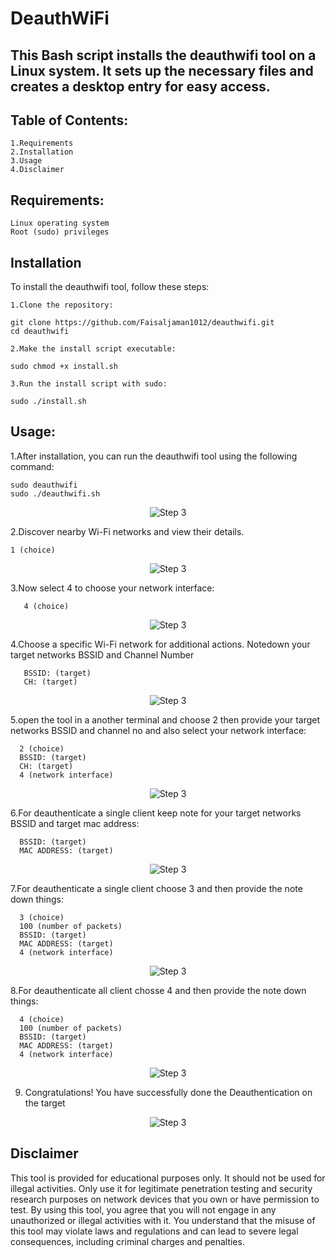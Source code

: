 # DeauthWiFi

## This Bash script installs the deauthwifi tool on a Linux system. It sets up the necessary files and creates a desktop entry for easy access.

## Table of Contents:
    1.Requirements
    2.Installation
    3.Usage
    4.Disclaimer

## Requirements:
    Linux operating system
    Root (sudo) privileges
    
## Installation
To install the deauthwifi tool, follow these steps:

    1.Clone the repository:
    
    git clone https://github.com/Faisaljaman1012/deauthwifi.git
    cd deauthwifi

    2.Make the install script executable:

    sudo chmod +x install.sh

    3.Run the install script with sudo:

    sudo ./install.sh

## Usage:
1.After installation, you can run the deauthwifi tool using the following command:
               
    sudo deauthwifi
    sudo ./deauthwifi.sh

<div style="text-align:center">
    <img src="https://github.com/FaisalJaman1012/Deauthwifi/assets/91938237/2757c333-fe9b-4e9d-acbc-795e0ff46f09" alt="Step 3">
  </div>

2.Discover nearby Wi-Fi networks and view their details.

    1 (choice)
<div style="text-align:center">
    <img src="https://github.com/FaisalJaman1012/deauthwifi/assets/91938237/2d0c6397-3490-4785-945e-a3bb65767a2a" alt="Step 3">
  </div>
  
3.Now select 4 to choose your network interface:

       4 (choice)
<div style="text-align:center">
    <img src="https://github.com/FaisalJaman1012/deauthwifi/assets/91938237/58c111ff-de7d-4942-91e8-56fa7c5ea6f0" alt="Step 3">
  </div>

  4.Choose a specific Wi-Fi network for additional actions. Notedown your target networks BSSID and Channel Number

       BSSID: (target)
       CH: (target)
  <div style="text-align:center">
    <img src="https://github.com/FaisalJaman1012/deauthwifi/assets/91938237/270a70c7-c5f5-45b6-b7f6-08f2a091bfbd" alt="Step 3">
  </div>

  5.open the tool in a another terminal and choose 2 then provide your target networks BSSID and channel no and also select your network interface:

      2 (choice)
      BSSID: (target)
      CH: (target)
      4 (network interface)
 <div style="text-align:center">
    <img src="https://github.com/FaisalJaman1012/deauthwifi/assets/91938237/86a30694-1c4f-4df3-9292-37b78c118521" alt="Step 3">
  </div>

  6.For deauthenticate a single client keep note for your target networks BSSID and target mac address:

      BSSID: (target)
      MAC ADDRESS: (target)

<div style="text-align:center">
    <img src="https://github.com/FaisalJaman1012/deauthwifi/assets/91938237/fb981d60-0157-44d6-b389-2b51f1089c8d" alt="Step 3">
  </div>

 
  7.For deauthenticate a single client choose 3 and then provide the note down things:

      3 (choice)
      100 (number of packets)
      BSSID: (target)
      MAC ADDRESS: (target)
      4 (network interface)
<div style="text-align:center">
    <img src="https://github.com/FaisalJaman1012/deauthwifi/assets/91938237/49bb2d49-8ed9-470a-a4c6-a7ec6ee0f8d2" alt="Step 3">
  </div>


  8.For deauthenticate all client chosse 4 and then provide the note down things:

      4 (choice)
      100 (number of packets)
      BSSID: (target)
      MAC ADDRESS: (target)
      4 (network interface)

<div style="text-align:center">
    <img src="https://github.com/FaisalJaman1012/deauthwifi/assets/91938237/c23f460c-3b9c-4f7f-973e-ebe3efc58d6e" alt="Step 3">
  </div>


  9. Congratulations! You have successfully done the Deauthentication on the target

<div style="text-align:center">
    <img src="https://github.com/FaisalJaman1012/deauthwifi/assets/91938237/006f8931-a7ea-4c16-9b4a-e4cb45af6f65" alt="Step 3">
  </div>


## Disclaimer

This tool is provided for educational purposes only. It should not be used for illegal activities. Only use it for legitimate penetration testing and security research purposes on network devices that you own or have permission to test. By using this tool, you agree that you will not engage in any unauthorized or illegal activities with it. You understand that the misuse of this tool may violate laws and regulations and can lead to severe legal consequences, including criminal charges and penalties.





